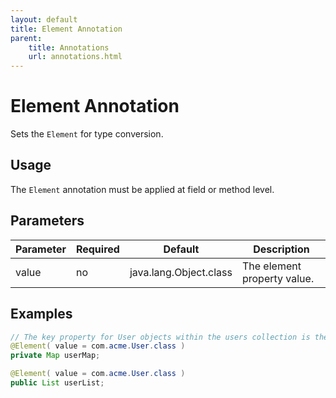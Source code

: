 ```yaml
---
layout: default
title: Element Annotation
parent:
    title: Annotations
    url: annotations.html
---
```


# Element Annotation

Sets the `Element` for type conversion.

## Usage

The `Element` annotation must be applied at field or method level.

## Parameters

<p> <table summary="">
 <thead>
 <tr>
 <th>Parameter</th>
 <th>Required</th>
 <th>Default</th>
 <th>Description</th>
 </tr>
 </thead>
 <tbody>
 <tr>
 <td>value</td>
 <td>no</td>
 <td>java.lang.Object.class</td>
 <td>The element property value.</td>
 </tr>
 </tbody>
 </table>
</p>

## Examples

```java
// The key property for User objects within the users collection is the <code>userName</code> attribute.
@Element( value = com.acme.User.class )
private Map userMap;

@Element( value = com.acme.User.class )
public List userList;
```
